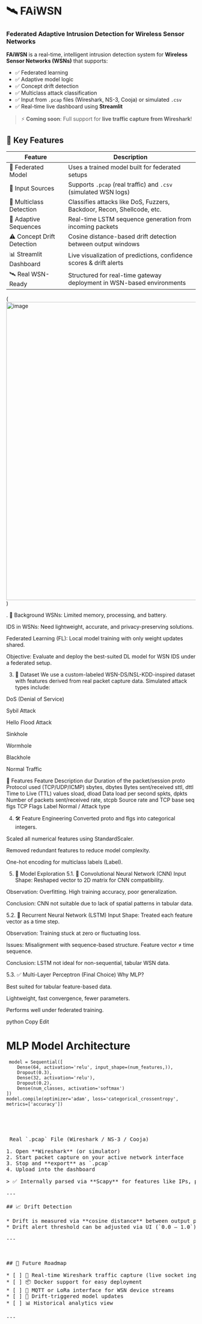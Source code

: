 
# 🛰️ FAiWSN
### Federated Adaptive Intrusion Detection for Wireless Sensor Networks

**FAiWSN** is a real-time, intelligent intrusion detection system for **Wireless Sensor Networks (WSNs)** that supports:
- ✅ Federated learning
- ✅ Adaptive model logic
- ✅ Concept drift detection
- ✅ Multiclass attack classification
- ✅ Input from `.pcap` files (Wireshark, NS-3, Cooja) or simulated `.csv`
- ✅ Real-time live dashboard using **Streamlit**

> ⚡ **Coming soon**: Full support for **live traffic capture from Wireshark**!



## 📌 Key Features

| Feature                         | Description                                                                 |
|-------------------------------|-----------------------------------------------------------------------------|
| 🧠 Federated Model             | Uses a trained model built for federated setups                       |
| 📂 Input Sources               | Supports `.pcap` (real traffic) and `.csv` (simulated WSN logs)            |
| 🧪 Multiclass Detection        | Classifies attacks like DoS, Fuzzers, Backdoor, Recon, Shellcode, etc.     |
| 🔄 Adaptive Sequences         | Real-time LSTM sequence generation from incoming packets                   |
| ⚠️ Concept Drift Detection     | Cosine distance-based drift detection between output windows               |
| 📊 Streamlit Dashboard         | Live visualization of predictions, confidence scores & drift alerts       |
| 🛰️ Real WSN-Ready              | Structured for real-time gateway deployment in WSN-based environments      |

(<img width="1882" height="792" alt="image" src="https://github.com/user-attachments/assets/f1dcf141-ad28-48e5-9323-eed2667237f3" />)







. 🧠 Background
WSNs: Limited memory, processing, and battery.

IDS in WSNs: Need lightweight, accurate, and privacy-preserving solutions.

Federated Learning (FL): Local model training with only weight updates shared.

Objective: Evaluate and deploy the best-suited DL model for WSN IDS under a federated setup.

3. 📁 Dataset
We use a custom-labeled WSN-DS/NSL-KDD-inspired dataset with features derived from real packet capture data. Simulated attack types include:

DoS (Denial of Service)

Sybil Attack

Hello Flood Attack

Sinkhole

Wormhole

Blackhole

Normal Traffic

📄 Features
Feature	Description
dur	Duration of the packet/session
proto	Protocol used (TCP/UDP/ICMP)
sbytes, dbytes	Bytes sent/received
sttl, dttl	Time to Live (TTL) values
sload, dload	Data load per second
spkts, dpkts	Number of packets sent/received
rate, stcpb	Source rate and TCP base seq
flgs	TCP Flags
Label	Normal / Attack type

4. 🛠️ Feature Engineering
Converted proto and flgs into categorical integers.

Scaled all numerical features using StandardScaler.

Removed redundant features to reduce model complexity.

One-hot encoding for multiclass labels (Label).

5. 🧪 Model Exploration
5.1. 🧩 Convolutional Neural Network (CNN)
Input Shape: Reshaped vector to 2D matrix for CNN compatibility.

Observation: Overfitting. High training accuracy, poor generalization.

Conclusion: CNN not suitable due to lack of spatial patterns in tabular data.

5.2. 🔁 Recurrent Neural Network (LSTM)
Input Shape: Treated each feature vector as a time step.

Observation: Training stuck at zero or fluctuating loss.

Issues: Misalignment with sequence-based structure. Feature vector ≠ time sequence.

Conclusion: LSTM not ideal for non-sequential, tabular WSN data.

5.3. ✅ Multi-Layer Perceptron (Final Choice)
Why MLP?

Best suited for tabular feature-based data.

Lightweight, fast convergence, fewer parameters.

Performs well under federated training.

python
Copy
Edit
# MLP Model Architecture

<pre><code> model = Sequential([
    Dense(64, activation='relu', input_shape=(num_features,)),
    Dropout(0.3),
    Dense(32, activation='relu'),
    Dropout(0.2),
    Dense(num_classes, activation='softmax')
])
model.compile(optimizer='adam', loss='categorical_crossentropy', metrics=['accuracy'])
 
</code>



 Real `.pcap` File (Wireshark / NS-3 / Cooja)

1. Open **Wireshark** (or simulator)
2. Start packet capture on your active network interface
3. Stop and **export** as `.pcap`
4. Upload into the dashboard

> ✅ Internally parsed via **Scapy** for features like IPs, ports, TTL, protocol, etc.

---

## 📈 Drift Detection

* Drift is measured via **cosine distance** between output probability vectors of consecutive windows.
* Drift alert threshold can be adjusted via UI (`0.0 – 1.0`)

---



## 🔮 Future Roadmap

* [ ] 🔴 Real-time Wireshark traffic capture (live socket ingest)
* [ ] 📦 Docker support for easy deployment
* [ ] 📡 MQTT or LoRa interface for WSN device streams
* [ ] 🔁 Drift-triggered model updates
* [ ] 📊 Historical analytics view

---





